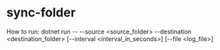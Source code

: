 # sync-folder
 How to run: dotnet run -- --source <source_folder> --destination <destination_folder> [--interval <interval_in_seconds>] [--file <log_file>]

